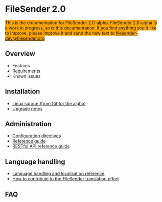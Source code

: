 # FileSender 2.0

<span style="background-color:orange">This is the documentation for FileSender 2.0-alpha.
FileSender 2.0-alpha is a work in progress, so is
this documentation.  If you find anything you'd like to improve, please improve it and send
the new text to filesender-dev@filesender.org</span>

## Overview

* Features
* Requirements
* Known issues

## Installation

* [Linux source (from Git for the alpha)](install/README.md)
* [Upgrade notes](development-upgrade-notes/README.md)

## Administration

* [Configuration directives](admin/configuration/README.md)
* [Reference guide](admin/reference/README.md)
* [RESTful API reference guide](rest/README.md)

## Language handling

* [Language handling and localisation reference](i38n/README.md)
* [How to contribute to the FileSender translation effort](i38n/README.md#how_to_contribute_to_the_filesender_2.0_translation_effort)

## FAQ
